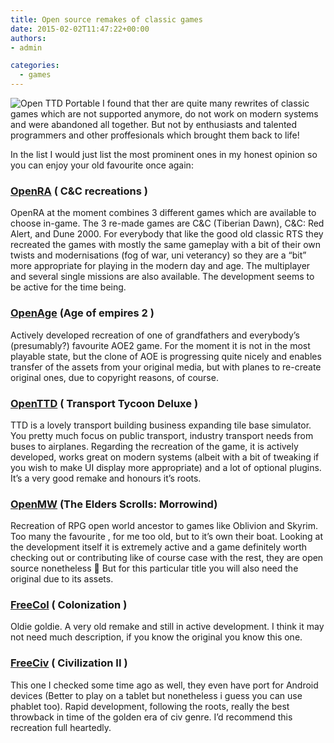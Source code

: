```yaml
---
title: Open source remakes of classic games
date: 2015-02-02T11:47:22+00:00
authors:
- admin

categories:
  - games
---
```

![Open TTD Portable](posts/openttd-portable-38.png "")
I found that ther are quite many rewrites of classic games which are not supported anymore, do not work on modern systems and were abandoned all together. But not by enthusiasts and talented programmers and other proffesionals which brought them back to life!

In the list I would just list the most prominent ones in my honest opinion so you can enjoy your old favourite once again:

### [OpenRA](http://www.openra.net/) ( C&C recreations )

OpenRA at the moment combines 3 different games which are available to choose in-game. The 3 re-made games are C&C (Tiberian Dawn), C&C: Red Alert, and Dune 2000. For everybody that like the good old classic RTS they recreated the games with mostly the same gameplay with a bit of their own twists and modernisations (fog of war, uni veterancy) so they are a &#8220;bit&#8221; more appropriate for playing in the modern day and age. The multiplayer and several single missions are also available. The development seems to be active for the time being.

### [OpenAge](http://openage.sft.mx/) (Age of empires 2 )

Actively developed recreation of one of grandfathers and everybody&#8217;s (presumably?) favourite AOE2 game. For the moment it is not in the most playable state, but the clone of AOE is progressing quite nicely and enables transfer of the assets from your original media, but with planes to re-create original ones, due to copyright reasons, of course.

### [OpenTTD](http://www.openttd.org/en/) ( Transport Tycoon Deluxe )

TTD is a lovely transport building business expanding tile base simulator. You pretty much focus on public transport, industry transport needs from buses to airplanes. Regarding the recreation of the game, it is actively developed, works great on modern systems (albeit with a bit of tweaking if you wish to make UI display more appropriate) and a lot of optional plugins. It&#8217;s a very good remake and honours it&#8217;s roots.

### [OpenMW](https://openmw.org/en/) (The Elders Scrolls: Morrowind)

Recreation of RPG open world ancestor to games like Oblivion and Skyrim. Too many the favourite , for me too old, but to it&#8217;s own their boat. Looking at the development itself it is extremely active and a game definitely worth checking out or contributing like of course case with the rest, they are open source nonetheless 🙂 But for this particular title you will also need the original due to its assets.

### [FreeCol](http://www.freecol.org/) ( Colonization )

Oldie goldie. A very old remake and still in active development. I think it may not need much description, if you know the original you know this one.

### [FreeCiv](https://play.freeciv.org/) ( Civilization II )

This one I checked some time ago as well, they even have port for Android devices (Better to play on a tablet but nonetheless i guess you can use phablet too). Rapid development, following the roots, really the best throwback in time of the golden era of civ genre. I&#8217;d recommend this recreation full heartedly.
